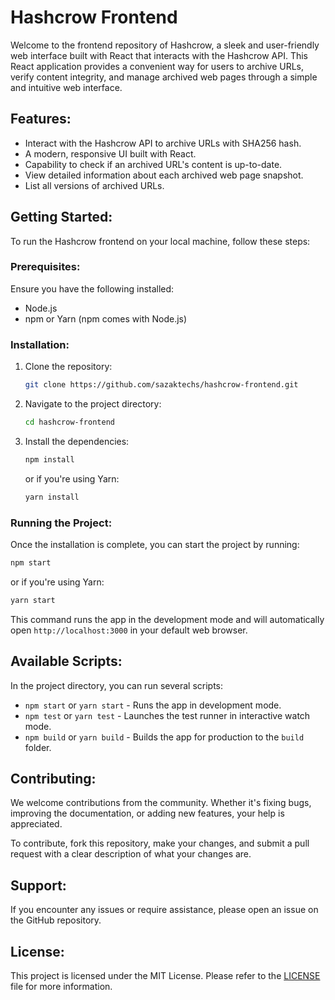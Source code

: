# Hashcrow Frontend

Welcome to the frontend repository of Hashcrow, a sleek and user-friendly web interface built with React that interacts with the Hashcrow API. This React application provides a convenient way for users to archive URLs, verify content integrity, and manage archived web pages through a simple and intuitive web interface.

## Features:

- Interact with the Hashcrow API to archive URLs with SHA256 hash.
- A modern, responsive UI built with React.
- Capability to check if an archived URL's content is up-to-date.
- View detailed information about each archived web page snapshot.
- List all versions of archived URLs.

## Getting Started:

To run the Hashcrow frontend on your local machine, follow these steps:

### Prerequisites:

Ensure you have the following installed:
- Node.js
- npm or Yarn (npm comes with Node.js)

### Installation:

1. Clone the repository:
   ```sh
   git clone https://github.com/sazaktechs/hashcrow-frontend.git
   ```
2. Navigate to the project directory:
   ```sh
   cd hashcrow-frontend
   ```
3. Install the dependencies:
   ```sh
   npm install
   ```
   or if you're using Yarn:
   ```sh
   yarn install
   ```

### Running the Project:

Once the installation is complete, you can start the project by running:

```sh
npm start
```

or if you're using Yarn:

```sh
yarn start
```

This command runs the app in the development mode and will automatically open `http://localhost:3000` in your default web browser.

## Available Scripts:

In the project directory, you can run several scripts:

- `npm start` or `yarn start` - Runs the app in development mode.
- `npm test` or `yarn test` - Launches the test runner in interactive watch mode.
- `npm build` or `yarn build` - Builds the app for production to the `build` folder.

## Contributing:

We welcome contributions from the community. Whether it's fixing bugs, improving the documentation, or adding new features, your help is appreciated.

To contribute, fork this repository, make your changes, and submit a pull request with a clear description of what your changes are.

## Support:

If you encounter any issues or require assistance, please open an issue on the GitHub repository.

## License:

This project is licensed under the MIT License. Please refer to the [LICENSE](LICENSE) file for more information.
